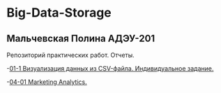 # Big-Data-Storage
## Мальчевская Полина АДЭУ-201
Репозиторий практических работ. Отчеты.

-[01-1 Визуализация данных из CSV-файла. Индивидуальное задание.](https://github.com/mlchpolina/Polina-/blob/main/Инструменты%20для%20хранения%20и%20обработки%20больших%20данных/Отчет%20Мальчевская.pdf)


-[04-01 Marketing Analytics.](https://github.com/mlchpolina/Polina-/Инструменты%20для%20хранения%20и%20обработки%20больших%20данных/практика_4_1.ipynb.pdf)
